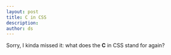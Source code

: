 ```yaml
---
layout: post
title: C in CSS
description:
author: ds
---
```


Sorry, I kinda missed it: what does the __C__ in CSS stand for again?
